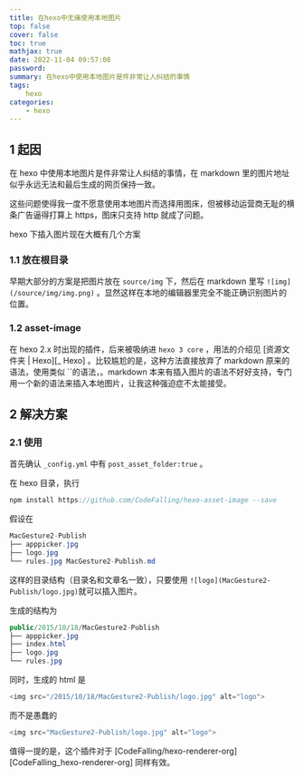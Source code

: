 ```yaml
---
title: 在hexo中无痛使用本地图片
top: false
cover: false
toc: true
mathjax: true
date: 2022-11-04 09:57:08
password:
summary: 在hexo中使用本地图片是件非常让人纠结的事情
tags:
    hexo
categories:
    - hexo
---
```


## 1 起因 

在 hexo 中使用本地图片是件非常让人纠结的事情，在 markdown 里的图片地址似乎永远无法和最后生成的网页保持一致。

这些问题使得我一度不愿意使用本地图片而选择用图床，但被移动运营商无耻的横条广告逼得打算上 https，图床只支持 http 就成了问题。

hexo 下插入图片现在大概有几个方案

### 1.1 放在根目录 

早期大部分的方案是把图片放在 `source/img` 下，然后在 markdown 里写 `![img](/source/img/img.png)` 。显然这样在本地的编辑器里完全不能正确识别图片的位置。

### 1.2 asset-image 

在 hexo 2.x 时出现的插件，后来被吸纳进 `hexo 3 core` ，用法的介绍见 [资源文件夹 | Hexo][_ Hexo] 。比较尴尬的是，这种方法直接放弃了 markdown 原来的语法，使用类似 ``的语法，。markdown 本来有插入图片的语法不好好支持，专门用一个新的语法来插入本地图片，让我这种强迫症不太能接受。

## 2 解决方案 


### 2.1 使用 

首先确认 `_config.yml` 中有 `post_asset_folder:true` 。

在 hexo 目录，执行

```java
npm install https://github.com/CodeFalling/hexo-asset-image --save
```

假设在

```java
MacGesture2-Publish
├── apppicker.jpg
├── logo.jpg
└── rules.jpg MacGesture2-Publish.md
```

这样的目录结构（目录名和文章名一致），只要使用 `![logo](MacGesture2-Publish/logo.jpg)`就可以插入图片。

生成的结构为

```java
public/2015/10/18/MacGesture2-Publish
├── apppicker.jpg
├── index.html
├── logo.jpg
└── rules.jpg
```

同时，生成的 html 是

```java
<img src="/2015/10/18/MacGesture2-Publish/logo.jpg" alt="logo">
```

而不是愚蠢的

```java
<img src="MacGesture2-Publish/logo.jpg" alt="logo">
```

值得一提的是，这个插件对于 [CodeFalling/hexo-renderer-org][CodeFalling_hexo-renderer-org] 同样有效。